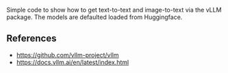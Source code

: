 Simple code to show how to get text-to-text and image-to-text via the vLLM package. The models are defaulted loaded from Huggingface.

## References
* https://github.com/vllm-project/vllm
* https://docs.vllm.ai/en/latest/index.html
